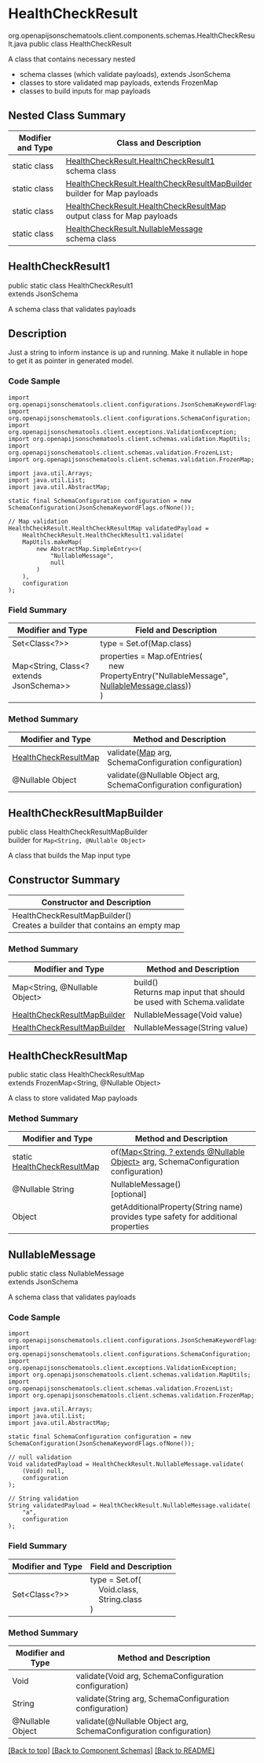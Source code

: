 # HealthCheckResult
org.openapijsonschematools.client.components.schemas.HealthCheckResult.java
public class HealthCheckResult

A class that contains necessary nested
- schema classes (which validate payloads), extends JsonSchema
- classes to store validated map payloads, extends FrozenMap
- classes to build inputs for map payloads

## Nested Class Summary
| Modifier and Type | Class and Description |
| ----------------- | ---------------------- |
| static class | [HealthCheckResult.HealthCheckResult1](#healthcheckresult1)<br> schema class |
| static class | [HealthCheckResult.HealthCheckResultMapBuilder](#healthcheckresultmapbuilder)<br> builder for Map payloads |
| static class | [HealthCheckResult.HealthCheckResultMap](#healthcheckresultmap)<br> output class for Map payloads |
| static class | [HealthCheckResult.NullableMessage](#nullablemessage)<br> schema class |

## HealthCheckResult1
public static class HealthCheckResult1<br>
extends JsonSchema

A schema class that validates payloads

## Description
Just a string to inform instance is up and running. Make it nullable in hope to get it as pointer in generated model.

### Code Sample
```
import org.openapijsonschematools.client.configurations.JsonSchemaKeywordFlags;
import org.openapijsonschematools.client.configurations.SchemaConfiguration;
import org.openapijsonschematools.client.exceptions.ValidationException;
import org.openapijsonschematools.client.schemas.validation.MapUtils;
import org.openapijsonschematools.client.schemas.validation.FrozenList;
import org.openapijsonschematools.client.schemas.validation.FrozenMap;

import java.util.Arrays;
import java.util.List;
import java.util.AbstractMap;

static final SchemaConfiguration configuration = new SchemaConfiguration(JsonSchemaKeywordFlags.ofNone());

// Map validation
HealthCheckResult.HealthCheckResultMap validatedPayload =
    HealthCheckResult.HealthCheckResult1.validate(
    MapUtils.makeMap(
        new AbstractMap.SimpleEntry<>(
            "NullableMessage",
            null
        )
    ),
    configuration
);
```

### Field Summary
| Modifier and Type | Field and Description |
| ----------------- | ---------------------- |
| Set<Class<?>> | type = Set.of(Map.class) |
| Map<String, Class<? extends JsonSchema>> | properties = Map.ofEntries(<br>&nbsp;&nbsp;&nbsp;&nbsp;new PropertyEntry("NullableMessage", [NullableMessage.class](#nullablemessage)))<br>)<br> |

### Method Summary
| Modifier and Type | Method and Description |
| ----------------- | ---------------------- |
| [HealthCheckResultMap](#healthcheckresultmap) | validate([Map<?, ?>](#healthcheckresultmapbuilder) arg, SchemaConfiguration configuration) |
| @Nullable Object | validate(@Nullable Object arg, SchemaConfiguration configuration) |
## HealthCheckResultMapBuilder
public class HealthCheckResultMapBuilder<br>
builder for `Map<String, @Nullable Object>`

A class that builds the Map input type

## Constructor Summary
| Constructor and Description |
| --------------------------- |
| HealthCheckResultMapBuilder()<br>Creates a builder that contains an empty map |

### Method Summary
| Modifier and Type | Method and Description |
| ----------------- | ---------------------- |
| Map<String, @Nullable Object> | build()<br>Returns map input that should be used with Schema.validate |
| [HealthCheckResultMapBuilder](#healthcheckresultmapbuilder) | NullableMessage(Void value) |
| [HealthCheckResultMapBuilder](#healthcheckresultmapbuilder) | NullableMessage(String value) |

## HealthCheckResultMap
public static class HealthCheckResultMap<br>
extends FrozenMap<String, @Nullable Object>

A class to store validated Map payloads

### Method Summary
| Modifier and Type | Method and Description |
| ----------------- | ---------------------- |
| static [HealthCheckResultMap](#healthcheckresultmap) | of([Map<String, ? extends @Nullable Object>](#healthcheckresultmapbuilder) arg, SchemaConfiguration configuration) |
| @Nullable String | NullableMessage()<br>[optional] |
| Object | getAdditionalProperty(String name)<br>provides type safety for additional properties |

## NullableMessage
public static class NullableMessage<br>
extends JsonSchema

A schema class that validates payloads

### Code Sample
```
import org.openapijsonschematools.client.configurations.JsonSchemaKeywordFlags;
import org.openapijsonschematools.client.configurations.SchemaConfiguration;
import org.openapijsonschematools.client.exceptions.ValidationException;
import org.openapijsonschematools.client.schemas.validation.MapUtils;
import org.openapijsonschematools.client.schemas.validation.FrozenList;
import org.openapijsonschematools.client.schemas.validation.FrozenMap;

import java.util.Arrays;
import java.util.List;
import java.util.AbstractMap;

static final SchemaConfiguration configuration = new SchemaConfiguration(JsonSchemaKeywordFlags.ofNone());

// null validation
Void validatedPayload = HealthCheckResult.NullableMessage.validate(
    (Void) null,
    configuration
);

// String validation
String validatedPayload = HealthCheckResult.NullableMessage.validate(
    "a",
    configuration
);
```

### Field Summary
| Modifier and Type | Field and Description |
| ----------------- | ---------------------- |
| Set<Class<?>> | type = Set.of(<br/>&nbsp;&nbsp;&nbsp;&nbsp;Void.class,<br/>&nbsp;&nbsp;&nbsp;&nbsp;String.class<br/>)<br/> |

### Method Summary
| Modifier and Type | Method and Description |
| ----------------- | ---------------------- |
| Void | validate(Void arg, SchemaConfiguration configuration) |
| String | validate(String arg, SchemaConfiguration configuration) |
| @Nullable Object | validate(@Nullable Object arg, SchemaConfiguration configuration) |
[[Back to top]](#top) [[Back to Component Schemas]](../../../README.md#Component-Schemas) [[Back to README]](../../../README.md)
